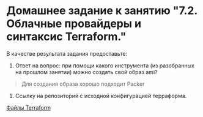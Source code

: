 # Домашнее задание к занятию "7.2. Облачные провайдеры и синтаксис Terraform."

В качестве результата задания предоставьте:
1. Ответ на вопрос: при помощи какого инструмента (из разобранных на прошлом занятии) можно создать свой образ ami?

> Для создания образа хорошо подходит Packer

1. Ссылку на репозиторий с исходной конфигурацией терраформа.  

[Файлы Terraform](https://github.com/Sergej1024/devops-netology/tree/main/terraform)
